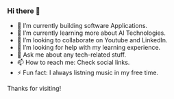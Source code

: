 ### Hi there 👋


- 🔭 I’m currently building software Applications.
- 🌱 I’m currently learning more about AI Technologies.
- 👯 I’m looking to collaborate on Youtube and LinkedIn.
- 🤔 I’m looking for help with my learning experience.
- 💬 Ask me about any tech-related stuff.
- 📫 How to reach me: Check social links.
- ⚡ Fun fact: I always listning music in my free time.

Thanks for visiting!


